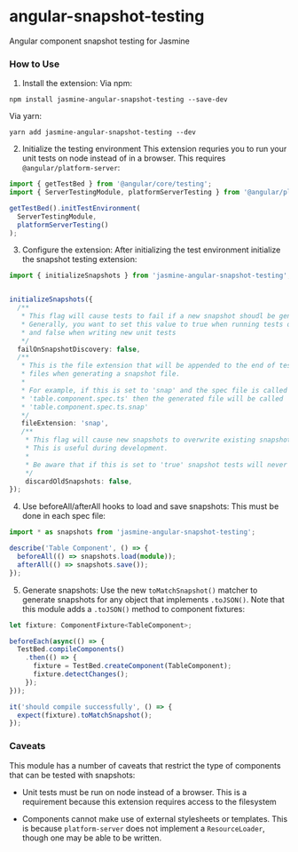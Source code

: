 # angular-snapshot-testing
Angular component snapshot testing for Jasmine

### How to Use

1. Install the extension:
  Via npm:
  ```
  npm install jasmine-angular-snapshot-testing --save-dev
  ```

  Via yarn:
  ```
  yarn add jasmine-angular-snapshot-testing --dev
  ```

2. Initialize the testing environment
  This extension requries you to run your unit tests on node instead of in a browser.
  This requires `@angular/platform-server`:

  ```ts
  import { getTestBed } from '@angular/core/testing';
  import { ServerTestingModule, platformServerTesting } from '@angular/platform-server/testing';

  getTestBed().initTestEnvironment(
    ServerTestingModule,
    platformServerTesting()
  );
  ```

3. Configure the extension:
  After initializing the test environment initialize the snapshot testing extension:

  ```ts
  import { initializeSnapshots } from 'jasmine-angular-snapshot-testing';


  initializeSnapshots({
    /**
     * This flag will cause tests to fail if a new snapshot shoudl be generated.
     * Generally, you want to set this value to true when running tests on CI
     * and false when writing new unit tests
     */
    failOnSnapshotDiscovery: false,
    /**
     * This is the file extension that will be appended to the end of test
     * files when generating a snapshot file.
     *
     * For example, if this is set to 'snap' and the spec file is called
     * 'table.component.spec.ts' then the generated file will be called
     * 'table.component.spec.ts.snap'
     */
     fileExtension: 'snap',
     /**
      * This flag will cause new snapshots to overwrite existing snapshots.
      * This is useful during development.
      *
      * Be aware that if this is set to 'true' snapshot tests will never fail.
      */
      discardOldSnapshots: false,
  });
  ```

4. Use beforeAll/afterAll hooks to load and save snapshots:
  This must be done in each spec file:
  
  ```ts
  import * as snapshots from 'jasmine-angular-snapshot-testing';

  describe('Table Component', () => {
    beforeAll(() => snapshots.load(module));
    afterAll(() => snapshots.save());
  });
  ```

5. Generate snapshots:
  Use the new `toMatchSnapshot()` matcher to generate snapshots for any
  object that implements `.toJSON()`. Note that this module adds a
  `.toJSON()` method to component fixtures:

  ```ts
  let fixture: ComponentFixture<TableComponent>;

  beforeEach(async(() => {
    TestBed.compileComponents()
      .then(() => {
        fixture = TestBed.createComponent(TableComponent);
        fixture.detectChanges();
      });
  }));

  it('should compile successfully', () => {
    expect(fixture).toMatchSnapshot();
  });
  ```

### Caveats
This module has a number of caveats that restrict the type of components
that can be tested with snapshots:

* Unit tests must be run on node instead of a browser. This is a 
  requirement because this extension requires access to the filesystem

* Components cannot make use of external stylesheets or templates. 
  This is because `platform-server` does not implement a `ResourceLoader`, 
  though one may be able to be written.
